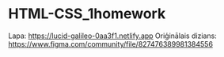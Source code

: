 # HTML-CSS_1homework

Lapa: https://lucid-galileo-0aa3f1.netlify.app
Oriģinālais dizians: https://www.figma.com/community/file/827476389981384556
